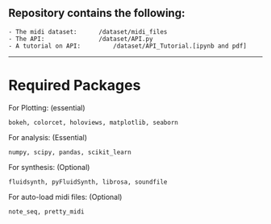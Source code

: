 ## Repository contains the following:

	- The midi dataset:		 /dataset/midi_files
	- The API: 				 /dataset/API.py
	- A tutorial on API:		 /dataset/API_Tutorial.[ipynb and pdf]


-----

# Required Packages


For Plotting: (essential)

	bokeh, colorcet, holoviews, matplotlib, seaborn



For analysis: (Essential)

	numpy, scipy, pandas, scikit_learn


For synthesis: (Optional)
	
	fluidsynth, pyFluidSynth, librosa, soundfile


For auto-load midi files: (Optional)


	note_seq, pretty_midi


